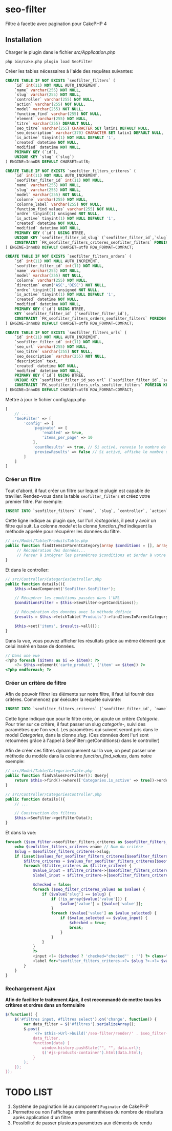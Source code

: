 # seo-filter
Filtre à facette avec pagination pour CakePHP 4

## Installation
Charger le plugin dans le fichier *src/Application.php*
```shell
php bin/cake.php plugin load SeoFilter
```

Créer les tables nécessaires à l'aide des requêtes suivantes:

```sql
CREATE TABLE IF NOT EXISTS `seofilter_filters` (
    `id` int(11) NOT NULL AUTO_INCREMENT,
    `name` varchar(255) NOT NULL,
    `slug` varchar(255) NOT NULL,
    `controller` varchar(255) NOT NULL,
    `action` varchar(255) NOT NULL,
    `model` varchar(255) NOT NULL,
    `function_find` varchar(255) NOT NULL,
    `element` varchar(255) NOT NULL,
    `titre` varchar(255) DEFAULT NULL,
    `seo_titre` varchar(255) CHARACTER SET latin1 DEFAULT NULL,
    `seo_description` varchar(370) CHARACTER SET latin1 DEFAULT NULL,
    `is_active` tinyint(1) NOT NULL DEFAULT '1',
    `created` datetime NOT NULL,
    `modified` datetime NOT NULL,
    PRIMARY KEY (`id`),
    UNIQUE KEY `slug` (`slug`)
) ENGINE=InnoDB DEFAULT CHARSET=utf8;

CREATE TABLE IF NOT EXISTS `seofilter_filters_criteres` (
    `id` int(11) NOT NULL AUTO_INCREMENT,
    `seofilter_filter_id` int(11) NOT NULL,
    `name` varchar(255) NOT NULL,
    `slug` varchar(255) NOT NULL,
    `model` varchar(255) NOT NULL,
    `colonne` varchar(255) NOT NULL,
    `colonne_label` varchar(255) NOT NULL,
    `function_find_values` varchar(255) NOT NULL,
    `ordre` tinyint(1) unsigned NOT NULL,
    `is_active` tinyint(1) NOT NULL DEFAULT '1',
    `created` datetime NOT NULL,
    `modified` datetime NOT NULL,
    PRIMARY KEY (`id`) USING BTREE,
    UNIQUE KEY `seofilter_filter_id_slug` (`seofilter_filter_id`,`slug`),
    CONSTRAINT `FK_seofilter_filters_criteres_seofilter_filters` FOREIGN KEY (`seofilter_filter_id`) REFERENCES `seofilter_filters` (`id`) ON DELETE CASCADE ON UPDATE CASCADE
) ENGINE=InnoDB DEFAULT CHARSET=utf8 ROW_FORMAT=COMPACT;

CREATE TABLE IF NOT EXISTS `seofilter_filters_orders` (
    `id` int(11) NOT NULL AUTO_INCREMENT,
    `seofilter_filter_id` int(11) NOT NULL,
    `name` varchar(255) NOT NULL,
    `model` varchar(255) NOT NULL,
    `colonne` varchar(255) NOT NULL,
    `direction` enum('ASC','DESC') NOT NULL,
    `ordre` tinyint(1) unsigned NOT NULL,
    `is_active` tinyint(1) NOT NULL DEFAULT '1',
    `created` datetime NOT NULL,
    `modified` datetime NOT NULL,
    PRIMARY KEY (`id`) USING BTREE,
    KEY `seofilter_filter_id` (`seofilter_filter_id`),
    CONSTRAINT `FK_seofilter_filters_orders_seofilter_filters` FOREIGN KEY (`seofilter_filter_id`) REFERENCES `seofilter_filters` (`id`) ON DELETE CASCADE ON UPDATE CASCADE
) ENGINE=InnoDB DEFAULT CHARSET=utf8 ROW_FORMAT=COMPACT;

CREATE TABLE IF NOT EXISTS `seofilter_filters_urls` (
    `id` int(11) NOT NULL AUTO_INCREMENT,
    `seofilter_filter_id` int(11) NOT NULL,
    `seo_url` varchar(255) NOT NULL,
    `seo_titre` varchar(255) NOT NULL,
    `seo_description` varchar(255) NOT NULL,
    `description` text,
    `created` datetime NOT NULL,
    `modified` datetime NOT NULL,
    PRIMARY KEY (`id`) USING BTREE,
    UNIQUE KEY `seofilter_filter_id_seo_url` (`seofilter_filter_id`,`seo_url`) USING BTREE,
    CONSTRAINT `FK_seofilter_filters_urls_seofilter_filters` FOREIGN KEY (`seofilter_filter_id`) REFERENCES `seofilter_filters` (`id`) ON DELETE CASCADE ON UPDATE CASCADE
) ENGINE=InnoDB DEFAULT CHARSET=utf8 ROW_FORMAT=COMPACT;
```

Mettre à jour le fichier config/app.php
```php
[
    // ...
    'SeoFilter' => [
        'config' => [
            'paginate' => [
                'enabled' => true,
                'items_per_page' => 10
            ],
            'countResults' => true, // Si activé, renvoie le nombre de résultats après application du filtre
            'previewResults' => false // Si activé, affiche le nombre de résultats après application d'un critère après ceux-ci
        ]
    ]
]
```

### Créer un filtre
Tout d'abord, il faut créer un filtre sur lequel le plugin est capable de traviller. Rendez-vous dans la table `seofilter_filters` et créez votre premier filtre.
Par exemple:
```sql
INSERT INTO `seofilter_filters` (`name`, `slug`, `controller`, `action`, `model`, `function_find`, `element`, `titre`, `seo_titre`, `seo_description`, `is_active`, `created`, `modified`) VALUES ('Produits', 'categories', 'Categories', 'details', 'Produits', 'findItemsInParentCategory', 'carte_produit', 'Les produits', 'lorem', 'lorem', 1, NOW(), NOW());
```

Cette ligne indique au plugin que, sur l'url */categories*, il peut y avoir un filtre qui suit.
La colonne *model* et la clonne *function_find* indiquent la méthode appelée pour récupérer les données du filtre.
```php
// src/Model/Table/ProduitsTable.php
public function findItemsInParentCategory(array $conditions = [], array $order = []): Query{
     // Récupération des données...
     // Penser à intégrer les paramètres $conditions et $order à votre requête.
}
```

Et dans le controller:
```php
// src/Controller/CategoriesController.php
public function details(){
    $this->loadComponent('SeoFilter.SeoFilter');

    // Récupérer les conditions passées dans l'URL
    $conditionsFilter = $this->SeoFilter->getConditions();

    // Récupération des données avec la méthode définie
    $results = $this->fetchTable('Produits')->findItemsInParentCategory($conditionsFilter);

    $this->set('items', $results->all());
}
```

Dans la vue, vous pouvez afficher les résultats grâce au même élément que celui inséré en base de données.
```php
// Dans une vue
<?php foreach ($items as $i => $item): ?>
    <?= $this->element('carte_produit', ['item' => $item]) ?>
<?php endforeach; ?>
```

### Créer un critère de filtre
Afin de pouvoir filtrer les éléments sur notre filtre, il faut lui fournir des critères.
Commencez par éxécuter la requête suivante:
```sql
INSERT INTO `seofilter_filters_criteres` (`seofilter_filter_id`, `name`, `slug`, `model`, `colonne`, `colonne_label`, `function_find_values`, `ordre`, `is_active`, `created`, `modified`) VALUES (1, 'Catégorie', 'categorie', 'Categories', 'slug', 'titre', 'findValuesForFilter', 1, 1, NOW(), NOW());
```

Cette ligne indique que pour le filtre crée, on ajoute un critère *Catégorie*.
Pour trier sur ce critère, il faut passer un slug *categorie-*, suivi des paramètres que l'on veut.
Les paramètres qui suivent seront pris dans le model *Categories*, dans la clonne *slug*. (Ces données dont l'url sont
retournées grâce à l'appel à SeoFilter::getConditions() dans le controller)

Afin de créer ces filtres dynamiquement sur la vue, on peut passer une méthode du modèle dans la
colonne *function_find_values*, dans notre exemple:
```php
// src/Model/Table/CategoriesTable.php
public function findValuesForFilter(): Query{
    return $this->find()->where(['Categories.is_active' => true])->order(['Categories.ordre' => 'ASC']);
}
```

```php
// src/Controller/CategoriesController.php
public function details(){
    // ...

    // Construction des filtres
    $this->SeoFilter->getFilterData();
}
```

Et dans la vue:
```php
foreach ($seo_filter->seofilter_filters_criteres as $seofilter_filters_criteres) {
    echo $seofilter_filters_criteres->name // Nom du critère
    $slug = $seofilter_filters_criteres->slug;
    if (isset($values_for_seofilter_filters_criteres[$seofilter_filters_criteres->id])) {
        $filtre_criteres = $values_for_seofilter_filters_criteres[$seofilter_filters_criteres->id];
        foreach ($filtre_criteres as $filtre_critere) {
            $value_input = $filtre_critere->{$seofilter_filters_criteres->colonne};
            $label_input = $filtre_critere->{$seofilter_filters_criteres->colonne_label};

            $checked = false;
            foreach ($seo_filter_criteres_values as $value) {
                if ($value['slug'] == $slug) {
                    if (!is_array($value['value'])) {
                        $value['value'] = [$value['value']];
                    }
                    foreach ($value['value'] as $value_selected) {
                        if ($value_selected == $value_input) {
                            $checked = true;
                            break;
                        }
                    }
                }
            }
            ?>
            <input <?= ($checked ? 'checked="checked"' : '') ?> class="" name="seofilter_filters_criteres[<?= $slug ?>][]" value="<?= $value_input ?>" type="checkbox" id="seofilter_filters_criteres-<?= $slug ?>-<?= $value_input ?>">
            <label for="seofilter_filters_criteres-<?= $slug ?>-<?= $value_input ?>"><?= $label_input ?></label>
        }
    }
}
```

### Rechargement Ajax
**Afin de faciliter le traitement Ajax, il est recommandé de mettre tous les critères et ordres dans un formulaire**

```js
$(function() {
    $('#filtres input, #filtres select').on('change', function() {
        var data_filter = $('#filtres').serializeArray();
        $.post(
            '<?= $this->Url->build('/seo-filter/render/' . $seo_filter->slug) ?>',
            data_filter,
            function(data) {
                window.history.pushState("", "", data.url);
                $('#js-products-container').html(data.html);
            }
        );
    });
});
```

# TODO LIST
1. Système de pagination lié au component `Paginator` de CakePHP
2. Permettre ou non l'affichage entre parenthèses du nombre de résultats après application d'un filtre
3. Possibilité de passer plusieurs paramètres aux éléments de rendu
